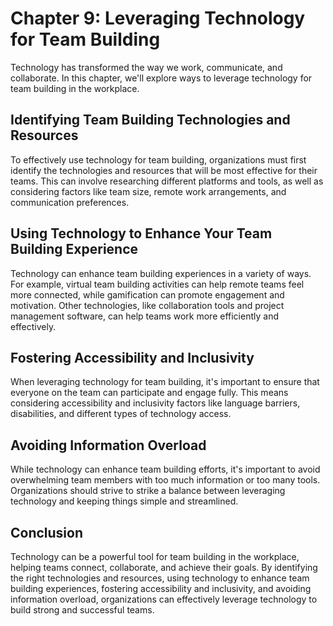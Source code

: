 Chapter 9: Leveraging Technology for Team Building
==================================================

Technology has transformed the way we work, communicate, and collaborate. In this chapter, we'll explore ways to leverage technology for team building in the workplace.

Identifying Team Building Technologies and Resources
----------------------------------------------------

To effectively use technology for team building, organizations must first identify the technologies and resources that will be most effective for their teams. This can involve researching different platforms and tools, as well as considering factors like team size, remote work arrangements, and communication preferences.

Using Technology to Enhance Your Team Building Experience
---------------------------------------------------------

Technology can enhance team building experiences in a variety of ways. For example, virtual team building activities can help remote teams feel more connected, while gamification can promote engagement and motivation. Other technologies, like collaboration tools and project management software, can help teams work more efficiently and effectively.

Fostering Accessibility and Inclusivity
---------------------------------------

When leveraging technology for team building, it's important to ensure that everyone on the team can participate and engage fully. This means considering accessibility and inclusivity factors like language barriers, disabilities, and different types of technology access.

Avoiding Information Overload
-----------------------------

While technology can enhance team building efforts, it's important to avoid overwhelming team members with too much information or too many tools. Organizations should strive to strike a balance between leveraging technology and keeping things simple and streamlined.

Conclusion
----------

Technology can be a powerful tool for team building in the workplace, helping teams connect, collaborate, and achieve their goals. By identifying the right technologies and resources, using technology to enhance team building experiences, fostering accessibility and inclusivity, and avoiding information overload, organizations can effectively leverage technology to build strong and successful teams.
